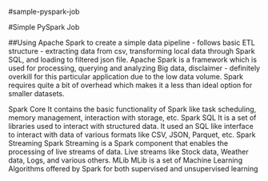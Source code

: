 #sample-pyspark-job

#Simple PySpark Job

##Using Apache Spark to create a simple data pipeline - follows basic ETL structure - extracting data from csv, transforming local data through Spark SQL, and loading to filtered json file. Apache Spark is a framework which is used for processing, querying and analyzing Big data, disclaimer - definitely overkill for this particular application due to the low data volume. Spark requires quite a bit of overhead which makes it a less than ideal option for smaller datasets. 



Spark Core
It contains the basic functionality of Spark like task scheduling, memory management, interaction with storage, etc.
Spark SQL
It is a set of libraries used to interact with structured data. It used an SQL like interface to interact with data of various formats like CSV, JSON, Parquet, etc.
Spark Streaming
Spark Streaming is a Spark component that enables the processing of live streams of data. Live streams like Stock data, Weather data, Logs, and various others.
MLib
MLib is a set of Machine Learning Algorithms offered by Spark for both supervised and unsupervised learning
